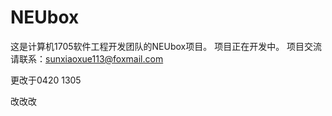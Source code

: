 # NEUbox

这是计算机1705软件工程开发团队的NEUbox项目。
项目正在开发中。
项目交流请联系：sunxiaoxue113@foxmail.com


更改于0420 1305

改改改 
